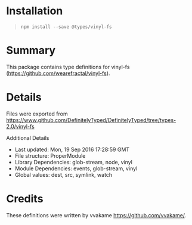 # Installation
> `npm install --save @types/vinyl-fs`

# Summary
This package contains type definitions for vinyl-fs (https://github.com/wearefractal/vinyl-fs).

# Details
Files were exported from https://www.github.com/DefinitelyTyped/DefinitelyTyped/tree/types-2.0/vinyl-fs

Additional Details
 * Last updated: Mon, 19 Sep 2016 17:28:59 GMT
 * File structure: ProperModule
 * Library Dependencies: glob-stream, node, vinyl
 * Module Dependencies: events, glob-stream, vinyl
 * Global values: dest, src, symlink, watch

# Credits
These definitions were written by vvakame <https://github.com/vvakame/>.
